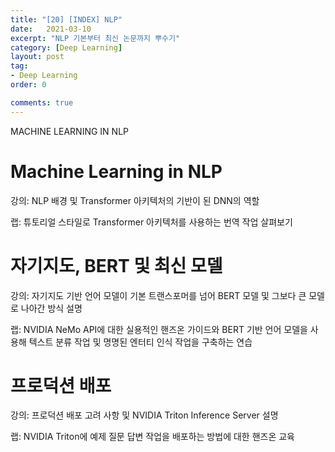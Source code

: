 ```yaml
---
title: "[20] [INDEX] NLP"
date:   2021-03-10
excerpt: "NLP 기본부터 최신 논문까지 뿌수기"
category: [Deep Learning]
layout: post
tag:
- Deep Learning
order: 0

comments: true
---
```


MACHINE LEARNING IN NLP

# Machine Learning in NLP


  강의:
  NLP 배경 및 Transformer 아키텍처의 기반이 된 DNN의 역할


  랩: 튜토리얼 스타일로 Transformer 아키텍처를 사용하는 번역
  작업 살펴보기


  
 
 
  
# 자기지도, BERT 및 최신 모델


  강의:
  자기지도 기반
  언어 모델이
  기본 트랜스포머를 넘어 BERT 모델
  및 그보다 큰 모델로
  나아간 방식
  설명


  랩: NVIDIA NeMo API에 대한 실용적인 핸즈온 가이드와 BERT 기반 언어 모델을 사용해 텍스트 분류 작업 및 명명된 엔터티 인식 작업을 구축하는 연습


  
 
 
# 프로덕션 배포


  강의:
  프로덕션 배포
  고려 사항
  및 NVIDIA Triton Inference Server 설명


  랩: NVIDIA Triton에 예제 질문 답변 작업을 배포하는 방법에 대한 핸즈온 교육


  
 


















